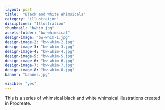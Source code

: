 ```yaml
---
layout: post
title:  "Black and White Whimsicals"
category: "illustration"
disciplines: "Illustration"
thumbnail: "bwhim.jpg"
assets-folder: "bw-whimsical"
design-image: "bw-whim-1.jpg"
design-image-2: "bw-whim-2.jpg"
design-image-3: "bw-whim-3.jpg"
design-image-4: "bw-whim-4.jpg"
design-image-5: "bw-whim-5.jpg"
design-image-6: "bw-whim-6.jpg"
design-image-7: "bw-whim-7.jpg"
design-image-8: "bw-whim-8.jpg"
banner: "banner.jpg"

visible: "yes"
---
```


This is a series of whimsical black and white whimsical illustrations created in Procreate.

